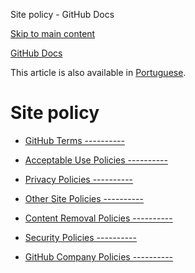 Site policy - GitHub Docs

[Skip to main content](#main-content)

[](/en)[GitHub Docs](/en)

This article is also available in [Portuguese](/pt/site-policy).

Site policy
==========

* [GitHub Terms ----------](/en/site-policy/github-terms)

* [Acceptable Use Policies ----------](/en/site-policy/acceptable-use-policies)

* [Privacy Policies ----------](/en/site-policy/privacy-policies)

* [Other Site Policies ----------](/en/site-policy/other-site-policies)

* [Content Removal Policies ----------](/en/site-policy/content-removal-policies)

* [Security Policies ----------](/en/site-policy/security-policies)

* [GitHub Company Policies ----------](/en/site-policy/github-company-policies)
